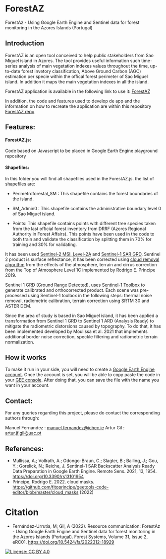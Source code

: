 # ForestAZ

ForestAz - Using Google Earth Engine and Sentinel data for forest monitoring in the Azores Islands (Portugal)

## Introduction
ForestAZ is an open tool conceived to help public stakeholders from Sao Miguel island in Azores. The tool provides useful information such time-series analysis of main vegetation indexes values throughout the time, up-to-date forest invetory classification, Above Ground Carbon (AGC) estimation per specie within the offical forest perimeter of Sao Miguel island. In addition it maps the main vegetation indexes in all the island. 

ForestAZ application is available in the following link to use it: [ForestAZ](https://manuferu.users.earthengine.app/view/forestaz)

In addition, the code and features used to develop de app and the information on how to recreate the application are within this repository [ForestAZ repo](https://github.com/Manuferu/ForestAZ).

## Features:

#### ForestAZ.js:
 Code based on Javascript to be placed in Google Earth Engine playground repository
#### Shapefiles:
 In this folder you will find all shapefiles used in the ForestAZ.js.
 the list of shapefiles are:
 - Perimetroforestal_SM : This shapefile contains the forest boundaries of the island.

 - SM_Admin0 : This shapefile contains the administrative boundary level 0 of Sao Miguel island.

 - Points: This shapefile contains points with different tree species taken from the last official forest inventory from DRRF (Azores Regional Authority in Forest Affairs). This points have been used in the code to both train and validate the classification by splitting them in 70% for training and 30% for validating.

It has been used [Sentinel-2 MSI, Level-2A](https://developers.google.com/earth-engine/datasets/catalog/COPERNICUS_S2_SR) and [Sentinel-1 SAR GRD](https://developers.google.com/earth-engine/datasets/catalog/COPERNICUS_S1_GRD?hl=en). Sentinel 2 product is surface reflectance, it has been corrected using [cloud removal algorithm](https://github.com/fitoprincipe/geetools-code-editor) from the effects of the atmosphere, terrain and cirrus correction from the Top of Atmosphere Level 1C implemented by Rodrigo E. Principe 2019.

Sentinel 1 GRD (Ground Range Detected), uses [Sentinel-1 Toolbox](https://elib.dlr.de/89926/) to generate calibrated and orthocorrected product. Each scene was pre-processed using Sentinel-1 toolbox in the following steps: thermal noise removal, radiometric calibration, terrain correction using SRTM 30 and ASTER DEM.

Since the area of study is based in Sao Miguel island, it has been applied a transformation from Sentinel 1 GRD to Sentinel 1 ARD (Analysis Ready) to mitigate the radiometric distorsions caused by topography. To do that, it has been implemented developed by Moulissa et al. 2021 that implements additional border noise correction, speckle filtering  and radiometric terrain normalization.

## How it works

To make it run in your side, you will need to create a [Google Earth Engine account](https://developers.google.com/earth-engine). Once the account is set, you will be able to copy paste the code in your [GEE console](https://code.earthengine.google.com/). After doing that, you can save the file with the name you want in your account.

## Contact:

 For any queries regarding this project, please do contact the corresponding authors through:

 Manuel Fernandez : manuel.fernandez@ichec.ie
 Artur Gil : artur.jf.gil@uac.pt 

## References:

- Mullissa, A.; Vollrath, A.; Odongo-Braun, C.; Slagter, B.; Balling, J.; Gou, Y.; Gorelick, N.; Reiche, J. Sentinel-1 SAR Backscatter Analysis Ready Data Preparation in Google Earth Engine. Remote Sens. 2021, 13, 1954. https://doi.org/10.3390/rs13101954
- Principe, Rodrigo E. 2022. cloud masks. https://github.com/fitoprincipe/geetools-code-editor/blob/master/cloud_masks (2022)

# Citation

- Fernández-Urrutia, M; Gil, A (2022). Resource communication: ForestAz - Using Google Earth Engine and Sentinel  data for forest monitoring in the Azores Islands (Portugal). Forest Systems, Volume 31, Issue 2, eRC01. https://doi.org/10.5424/fs/2022312-18929

[![License: CC BY 4.0](https://img.shields.io/badge/License-CC%20BY%204.0-lightgrey.svg)](https://creativecommons.org/licenses/by/4.0/)
